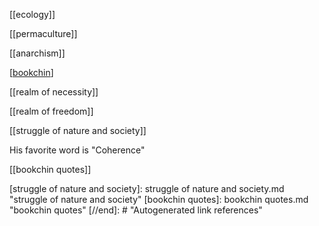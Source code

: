 [[ecology]]

[[permaculture]]

[[anarchism]]

[[bookchin]]

[[realm of necessity]]

[[realm of freedom]]

[[struggle of nature and society]]

His favorite word is "Coherence"

[[bookchin quotes]]

[//begin]: # "Autogenerated link references for markdown compatibility"
[bookchin]: bookchin.md "bookchin"
[struggle of nature and society]: struggle of nature and society.md "struggle of nature and society"
[bookchin quotes]: bookchin quotes.md "bookchin quotes"
[//end]: # "Autogenerated link references"